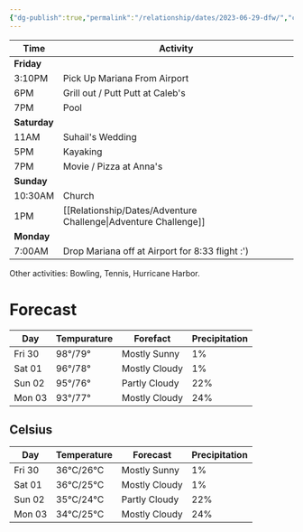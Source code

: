 ```yaml
---
{"dg-publish":true,"permalink":"/relationship/dates/2023-06-29-dfw/","created":"Jun 29, 2023, 10:38 PM","updated":""}
---
```



| Time     | Activity                                        |
|----------|-------------------------------------------------|
| **Friday**   |                                                 |
| 3:10PM   | Pick Up Mariana From Airport                    |
| 6PM      | Grill out / Putt Putt at Caleb's                 |
| 7PM      | Pool                                            |
| **Saturday** |                                                 |
| 11AM     | Suhail's Wedding                                |
| 5PM      | Kayaking                                        |
| 7PM      | Movie / Pizza at Anna's                         |
| **Sunday**   |                                                 |
| 10:30AM  | Church                                          |
| 1PM      | [[Relationship/Dates/Adventure Challenge\|Adventure Challenge]]                             |
| **Monday**   |                                                 |
| 7:00AM   | Drop Mariana off at Airport for 8:33 flight :') |

Other activities: Bowling, Tennis, Hurricane Harbor.

# Forecast

| Day    | Tempurature | Forefact      | Precipitation |
|--------|-------------|---------------|---------------|
| Fri 30 | 98°/79°     | Mostly Sunny  | 1%            |
| Sat 01 | 96°/78°     | Mostly Cloudy | 1%            |
| Sun 02 | 95°/76°     | Partly Cloudy | 22%           |
| Mon 03 | 93°/77°     | Mostly Cloudy | 24%           |

## Celsius

| Day    | Temperature | Forecast      | Precipitation |
|--------|-------------|---------------|---------------|
| Fri 30 | 36°C/26°C   | Mostly Sunny  | 1%            |
| Sat 01 | 36°C/25°C   | Mostly Cloudy | 1%            |
| Sun 02 | 35°C/24°C   | Partly Cloudy | 22%           |
| Mon 03 | 34°C/25°C   | Mostly Cloudy | 24%           |
